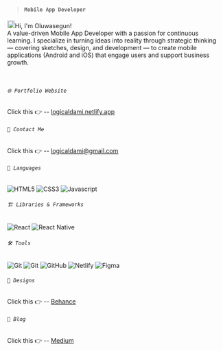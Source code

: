 >#### `Mobile App Developer`
<img src="https://media.giphy.com/media/hvRJCLFzcasrR4ia7z/giphy.gif" width="18px" height="18px"/>Hi, I'm Oluwasegun! <br>
A value-driven Mobile App Developer with a passion for continuous learning. I specialize in turning ideas into reality through strategic thinking — covering sketches, design, and development — to create mobile applications (Android and iOS) that engage users and support business growth.

&nbsp;

###### `🌐 Portfolio Website`
Click this 👉 -- [logicaldami.netlify.app](https://logicaldami.netlify.app)

###### `📩 Contact Me`
  Click this 👉 -- <a href="mailto: logicaldami@gmail.com"> 
    logicaldami@gmail.com
  </a>

###### `💬 Languages`
![HTML5](https://img.shields.io/badge/-HTML5-black?style=flat-square&logo=html5)
![CSS3](https://img.shields.io/badge/-CSS3-black?style=flat-square&logo=css3)
![Javascript](https://img.shields.io/badge/-JavaScript-black?style=flat-square&logo=javascript)

###### `🏗️ Libraries & Frameworks`
![React](https://img.shields.io/badge/-React-black?style=flat-square&logo=react)
![React Native](https://img.shields.io/badge/-ReactNative-black?style=flat-square&logo=react)

###### `🛠️ Tools`
![Git](https://img.shields.io/badge/-ChromeDevTools-black?style=flat-square&logo=googlechrome)
![Git](https://img.shields.io/badge/-Git-black?style=flat-square&logo=git)
![GitHub](https://img.shields.io/badge/-GitHub-black?style=flat-square&logo=github)
![Netlify](https://img.shields.io/badge/-Netlify-black?style=flat-square&logo=netlify)
![Figma](https://img.shields.io/badge/-Figma-black?style=flat-square&logo=figma)

###### `🎨 Designs`
Click this 👉 -- [Behance](https://behance.net/logicaldami)

###### `📝 Blog`
Click this 👉 -- [Medium](https://medium.com/@logicaldami)
